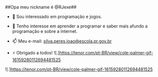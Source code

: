 ##Opa meu nickname é @RJexe##
- 👀 Sou interessado em programação e jogos.
- 🌱 Tenho interesse em aprender a programar e saber mais afundo a programação e sobre a internet.
- 📫 Meu e-mail: silva.peres.joao@escola.pr.gov.br

- ⚡ Obrigado a todos!
  ![.]https://tenor.com/pt-BR/view/cole-palmer-gif-16159280112694481525

![.]https://tenor.com/pt-BR/view/cole-palmer-gif-16159280112694481525
